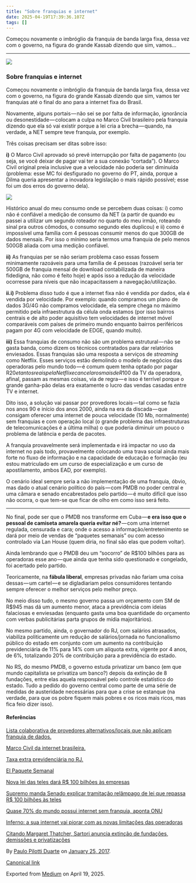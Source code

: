 ```yaml
---
title: "Sobre franquias e internet"
date: 2025-04-19T17:39:36.107Z
tags: []
---
```


Começou novamente o imbróglio da franquia de banda larga fixa, dessa vez com o governo, na figura do grande Kassab dizendo que sim, vamos…

* * *

![](https://cdn-images-1.medium.com/max/2560/1*AM8mQmSlBHprCFowDh5HFw.jpeg)

### Sobre franquias e internet

Começou novamente o imbróglio da franquia de banda larga fixa, dessa vez com o governo, na figura do grande Kassab dizendo que sim, vamos ter franquias até o final do ano para a internet fixa do Brasil.

Novamente, alguns portais — não sei se por falta de informação, ignorância ou desonestidade — colocam a culpa no Marco Civil brasileiro pela franquia dizendo que ela só vai existir porque a lei cria a brecha — quando, na verdade, a NET sempre teve franquia, por exemplo.

Três coisas precisam ser ditas sobre isso:

**i)** O Marco Civil aprovado só prevê interrupção por falta de pagamento (ou seja, se você deixar de pagar vai ter a sua conexão “cortada”). O Marco Civil original preia inclusive que a velocidade não poderia ser diminuída (problema: esse MC foi desfigurado no governo do PT, ainda, porque a Dilma queria apresentar a inovadora legislação o mais rápido possível; esse foi um dos erros do governo dela).

![](https://cdn-images-1.medium.com/max/800/1*5HRecDEUDbgjoq2cV8b5hw.png)

Histórico anual do meu consumo onde se percebem duas coisas: i) como não é confiável a medição de consumo da NET (a partir de quando eu passei a utilizar um segundo roteador no quarto do meu irmão, roteando sinal pra outros cômodos, o consumo segundo eles duplicou) e ii) como é impossível uma família com 4 pessoas consumir menos do que 300GB de dados mensais. Por isso o mínimo seria termos uma franquia de pelo menos 500GB aliada com uma medição confiável.

**ii)** As franquias per se não seriam problema caso essas fossem minimamente razoáveis para uma família de 4 pessoas (razoável seria ter 500GB de franquia mensal de download contabilizada de maneira fidedigna, não como é feito hoje) e após isso a redução da velocidade ocorresse para níveis que não incapacitassem a navegação/utilização.

**ii.i)** Problema disso tudo é que a internet fixa não é vendida por dados, ela é vendida por velocidade. Por exemplo: quando compramos um plano de dados 3G/4G não compramos velocidade, ela sempre chega no máximo permitido pela infraestrutura da célula onda estamos (por isso bairros centrais e de alto poder aquisitivo tem velocidades de internet móvel comparáveis com países de primeiro mundo enquanto bairros periféricos pagam por 4G com velocidade de EDGE, quando muito).

**iii)** Essa franquias de consumo não são um problema estrutural — não se gasta banda, como dizem os técnicos contratados para dar relatórios enviesados. Essas franquias são uma resposta a serviços de _streaming_ como Netflix. Esses serviços estão demolindo o modelo de negócios das operadoras pelo mundo todo — é comum quem tenha optado por pagar R$20 e tantos reais pela Netflix e cancelar os mais de R$100 da TV da operadora, afinal, passam as mesmas coisas, via de regra — e isso é terrível porque o grande ganha-pão delas era exatamente o lucro das vendas casadas entre TV e internet.

Dito isso, a solução vai passar por provedores locais — tal como se fazia nos anos 90 e início dos anos 2000, ainda na era da discada — que consigam oferecer uma internet de pouca velocidade (10 Mb, normalmente) sem franquias e com operação local (o grande problema das infraestruturas de telecomunicações é a última milha) o que poderia diminuir um pouco o problema de latência e perda de pacotes.

A franquia provavelmente será implementada e irá impactar no uso da internet no país todo, provavelmente colocando uma trava social ainda mais forte no fluxo de informação e na capacidade de educação e formação (eu estou matriculado em um curso de especialização e um curso de apostilamento, ambos EAD, por exemplo).

O cenário ideal sempre seria a não implementação de uma franquia, óbvio, mas dado o atual cenário político do país — com PMDB no poder central e uma câmara e senado encabrestados pelo partido — é muito difícil que isso não ocorra, o que tem-se que ficar de olho em como isso será feito.

* * *

No final, pode ser que o PMDB nos transforme em Cuba — **e era isso que o pessoal de camiseta amarela queria evitar né?** — com uma internet regulada, censurada e cara; onde o acesso a informação/entretenimento se dará por meio de vendas de “paquetes semanais” ou com acesso controlado via Lan House (quem diria, no final são elas que podem voltar).

Ainda lembrando que o PMDB deu um “socorro” de R$100 bilhões para as operadoras esse ano — que ainda que tenha sido questionado e congelado, foi acertado pelo partido.

Teoricamente, na **fábula liberal**, empresas privadas não fariam uma coisa dessas — um cartel — e se digladiariam pelos consumidores tentando sempre oferecer o melhor serviços pelo melhor preço.

No meio disso tudo, o mesmo governo passa um orçamento com SM de R$945 mas dá um aumento menor, ataca a previdência com ideias falaciosas e enviesadas (enquanto gasta uma boa quantidade do orçamento com verbas publicitárias parta grupos de mídia majoritários).

No mesmo partido, ainda, o governador do RJ, com salários atrasados, viabiliza politicamente um redução de salários/jornada no funcionalismo público do estado em conjunto com um aumento na contribuição previdenciária de 11% para 14% com um alíquota extra, vigente por 4 anos, de 6%, totalizando 20% de contribuição para a previdência do estado.

No RS, do mesmo PMDB, o governo estuda privatizar um banco (em que mundo capitalista se privatiza um banco?) depois da extinção de 8 fundações, entre elas aquela responsável pelo controle estatístico do estado. Tudo a pedido do governo central como parte de uma série de medidas de austeridade necessárias para que a crise se estanque (na verdade, para que os pobre fiquem mais pobres e os ricos mais ricos, mas fica feio dizer isso).

#### Referências

[Lista colaborativa de provedores alternativos/locais que não aplicam franquia de dados.](https://github.com/InternetSemLimites/InternetSemLimites)

[Marco Civil da internet brasileira.](http://www.planalto.gov.br/ccivil_03/_ato2011-2014/2014/lei/l12965.htm)

[Taxa extra previdenciária no RJ.](http://noticias.r7.com/blogs/andre-forastieri/2017/01/12/meirelles-inicia-o-maior-ataque-ao-funcionalismo-publico/)

[El Paquete Semanal](https://nacla.org/news/2014/12/20/do-cubans-really-want-us-style-internet-freedom)

[Nova lei das teles dará R$ 100 bilhões às empresas](http://odia.ig.com.br/economia/2016-12-23/nova-lei-das-teles-dara-r-100-bilhoes-as-empresas.html)

[Supremo manda Senado explicar tramitação relâmpago de lei que repassa R$ 100 bilhões às teles](http://noticias.r7.com/economia/supremo-manda-senado-explicar-tramitacao-relampago-de-lei-que-repassa-r-100-bilhoes-as-teles-23122016)

[Quase 70% do mundo possui internet sem franquia, aponta ONU](http://www.ebc.com.br/tecnologia/2016/04/quase-70-do-mundo-possui-internet-sem-franquia-aponta-onu)

[Inferno: a sua internet vai piorar com as novas limitações das operadoras](https://www.tecmundo.com.br/banda-larga/103564-inferno-internet-piorar-novas-limitacoes-operadoras.htm)

[Citando Margaret Thatcher, Sartori anuncia extinção de fundações, demissões e privatizações](http://www.sul21.com.br/jornal/citando-margaret-thatcher-sartori-anuncia-extincao-de-fundacoes-demissoes-e-privatizacoes/)

By [Paulo Pilotti Duarte](https://medium.com/@paulopilotti) on [January 25, 2017](https://medium.com/p/ebb3b33857d7).

[Canonical link](https://medium.com/@paulopilotti/sobre-franquias-e-internet-ebb3b33857d7)

Exported from [Medium](https://medium.com) on April 19, 2025.